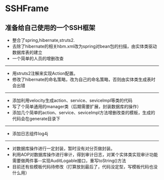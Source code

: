 # SSHFrame
准备给自己使用的一个SSH框架
---
- 整合了spring,hibernate,struts2.
- 去除了hibernate的相关hbm.xml改为spring对bean包的扫描，由实体类驱动数据库表的建立
- 一个简单的人员的增删改查

---
- 用struts2注解来实现Action配置。
- 修改了hibernate的命名策略，改为自己的命名策略，否则由实体类生成表时会出错

---
- 添加利用velocity生成action、service、seviceImpl等类的代码
- 写了个简单通用的manager类（后期需要扩展，封装数据库的操作）
- 添加几个简单的action、service、seviceImpl方法增删改查的模板，生成的代码会在generate目录下

---
- 添加日志组件log4j

---
- 对数据库操作进行一定封装，暂时没有对分页做封装。
- 利用AOP对数据库操作进行审计，得到审计日志，对某个实体类实现审计功能需要做两件事--实现AuditLogable接口，重写toString()方法
- 目前还有些模板代码待修改（打算放到最后了，代码没定型，写模板代码也没什么用）
